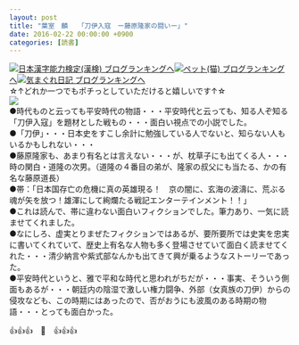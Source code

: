 ```yaml
---
layout: post
title: "葉室　麟　　「刀伊入寇　ー藤原隆家の闘いー」"
date: 2016-02-22 00:00:00 +0900
categories: [読書]
---
```


[![](/syuusyuu9701/assets/images/葉室-麟-「刀伊入寇-ー藤原隆家の闘いー」-br_c_3028_1.gif)](http://blog.with2.net/link.php?1659096:3028 "日本漢字能力検定(漢検) ブログランキングへ")[日本漢字能力検定(漢検) ブログランキングへ](http://blog.with2.net/link.php?1659096:3028)[![](/syuusyuu9701/assets/images/葉室-麟-「刀伊入寇-ー藤原隆家の闘いー」-br_c_1348_1.gif)](http://blog.with2.net/link.php?1659096:1348 "ペット(猫) ブログランキングへ")[ペット(猫) ブログランキングへ](http://blog.with2.net/link.php?1659096:1348)[![](/syuusyuu9701/assets/images/葉室-麟-「刀伊入寇-ー藤原隆家の闘いー」-br_c_9257_1.gif)](http://blog.with2.net/link.php?1659096:9257 "気まぐれ日記 ブログランキングへ")[気まぐれ日記 ブログランキングへ](http://blog.with2.net/link.php?1659096:9257)  
☆↑どれか一つでもポチっとしていただけると嬉しいです↑☆  
![](/syuusyuu9701/assets/images/葉室-麟-「刀伊入寇-ー藤原隆家の闘いー」-e855c8963261b2ae40edbb118982aec1.png)  
●時代ものと云っても平安時代の物語・・・平安時代と云っても、知る人ぞ知る「刀伊入寇」を題材とした戦もの・・・面白い視点での小説でした。  
●「刀伊」・・・日本史をすこし余計に勉強している人でないと、知らない人もいるかもしれない・・・  
●藤原隆家も、あまり有名とは言えない・・・が、枕草子にも出てくる人・・・時の関白・道隆の次男。（道隆の４番目の弟が、隆家の叔父にも当たる、かの有名な藤原道長）  
●帯：「日本国存亡の危機に真の英雄現る！　京の闇に、玄海の波濤に、荒ぶる魂が矢を放つ！雄渾にして絢爛たる戦記エンターテインメント！！」  
●これは読んで、帯に違わない面白いフィクションでした。筆力あり、一気に読ませてくれました。  
●なにしろ、虚実とりまぜたフィクションではあるが、要所要所では史実を忠実に書いてくれていて、歴史上有名な人物も多く登場させていて面白く読ませてくれた・・・清少納言や紫式部なんかも出てきて興が乗るようなストーリーであった。  
●平安時代というと、雅で平和な時代と思われがちだが・・・事実、そういう側面もあるが・・・朝廷内の陰湿で激しい権力闘争、外部（女真族の刀伊）からの侵攻なども、この時期にはあったので、否がおうにも波風のある時期の物語・・・とっても面白かった。  
  
👍👍👍　🐒　👍👍👍  
  
  
  
  
  
  
  